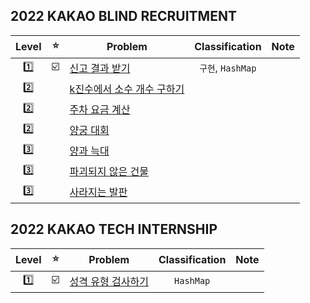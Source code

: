 ## 2022 KAKAO BLIND RECRUITMENT

|  Level  |  ⭐  | Problem                                                             |    Classification     |  Note   |
|:---:|:---:|---------------------------------------------------------------------|:---------------------:|:-------:|
| 1️⃣  |  ☑️   | [신고 결과 받기](./2022%20KAKAO%20BLIND%20RECRUITMENT/level1_%EC%8B%A0%EA%B3%A0%EA%B2%B0%EA%B3%BC%EB%B0%9B%EA%B8%B0.java)        |         `구현`, `HashMap`          |         |
| 2️⃣  |     | [k진수에서 소수 개수 구하기]() |                   |         |
| 2️⃣  |     | [주차 요금 계산]()        |                   |         |
| 2️⃣  |     | [양궁 대회]()           |  |         |
| 3️⃣  |     | [양과 늑대]()           |  |         |
| 3️⃣  |     | [파괴되지 않은 건물]()           |  |         |
| 3️⃣  |     | [사라지는 발판]()           |  |         |

## 2022 KAKAO TECH INTERNSHIP

|  Level  |  ⭐  | Problem                                                             |    Classification     |  Note   |
|:---:|:---:|---------------------------------------------------------------------|:---------------------:|:-------:|
| 1️⃣  |  ☑️   | [성격 유형 검사하기](./2022%20KAKAO%20TECH%20INTERNSHIP/level1_성격유형검사.java)        |         `HashMap`          |         |
